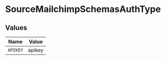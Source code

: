 # SourceMailchimpSchemasAuthType


## Values

| Name     | Value    |
| -------- | -------- |
| `APIKEY` | apikey   |